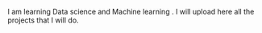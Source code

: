 I am learning Data science and Machine learning . I will upload here all the projects that I will do. 
